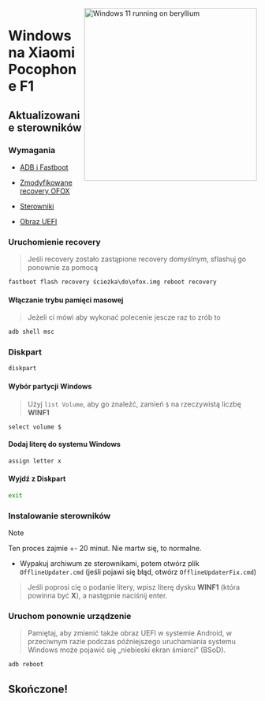 <img align="right" src="https://github.com/n00b69/woa-beryllium/blob/main/beryllium.png" width="350" alt="Windows 11 running on beryllium">

# Windows na Xiaomi Pocophone F1

## Aktualizowanie sterowników

### Wymagania
- [ADB i Fastboot](https://developer.android.com/studio/releases/platform-tools)

- [Zmodyfikowane recovery OFOX](https://github.com/n00b69/woa-beryllium/releases/tag/Recovery)
  
- [Sterowniki](https://github.com/n00b69/woa-beryllium/releases/tag/Drivers)

- [Obraz UEFI](https://github.com/n00b69/woa-beryllium/releases/tag/UEFI)

### Uruchomienie recovery
> Jeśli recovery zostało zastąpione recovery domyślnym, sflashuj go ponownie za pomocą
```cmd
fastboot flash recovery ścieżka\do\ofox.img reboot recovery
```

#### Włączanie trybu pamięci masowej
> Jeżeli ci mówi aby wykonać polecenie jescze raz to zrób to
```cmd
adb shell msc
```

### Diskpart
```cmd
diskpart
```

#### Wybór partycji Windows
> Użyj `list Volume`, aby go znaleźć, zamień `$` na rzeczywistą liczbę **WINF1**
```diskpart
select volume $
```

#### Dodaj literę do systemu Windows
```cmd
assign letter x
```

#### Wyjdź z Diskpart
```cmd
exit
```

### Instalowanie sterowników
> [!Note]
> Ten proces zajmie +- 20 minut. Nie martw się, to normalne.

- Wypakuj archiwum ze sterownikami, potem otwórz plik `OfflineUpdater.cmd` (jeśli pojawi się błąd, otwórz `OfflineUpdaterFix.cmd`)
 
> Jeśli poprosi cię o podanie litery, wpisz literę dysku **WINF1** (która powinna być **X**), a następnie naciśnij enter.

### Uruchom ponownie urządzenie
> Pamiętaj, aby zmienić także obraz UEFI w systemie Android, w przeciwnym razie podczas późniejszego uruchamiania systemu Windows może pojawić się „niebieski ekran śmierci” (BSoD).
```cmd
adb reboot
```

## Skończone!














